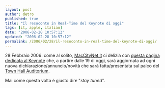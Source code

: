 ```yaml
---
layout: post
author: detro
published: true
title: "Il resoconto in Real-Time del Keynote di oggi"
tags: [it, apple, italian]
date: "2006-02-28 10:57:12"
updated: "2006-02-28 10:57:12"
permalink: /2006/02/28/il-resoconto-in-real-time-del-keynote-di-oggi/
---
```


28 Febbraio 2006: come al solito, <a href="http://www.macitynet.it/">MacCityNet.it</a> ci delizia con <a href="http://www.macitynet.it/keynote/">questa pagina dedicata al Keynote</a> che, a partire dalle 19 di oggi, sarà aggiornata ad ogni nuova dichiarazione/annuncio/novità che sarà fatta/presentata sul palco del <a href="http://www.detronizator.org/2006/02/28/town-hall-auditorium-4-infinite-loop/">Town Hall Auditorium</a>.

Mai come questa volta é giusto dire "<em>stay tuned</em>".
